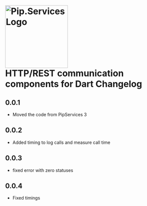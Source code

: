 # <img src="https://uploads-ssl.webflow.com/5ea5d3315186cf5ec60c3ee4/5edf1c94ce4c859f2b188094_logo.svg" alt="Pip.Services Logo" width="200"> <br/> HTTP/REST communication components for Dart Changelog

## 0.0.1

- Moved the code from PipServices 3

## 0.0.2

- Added timing to log calls and measure call time

## 0.0.3

- fixed error with zero statuses

## 0.0.4

- Fixed timings
